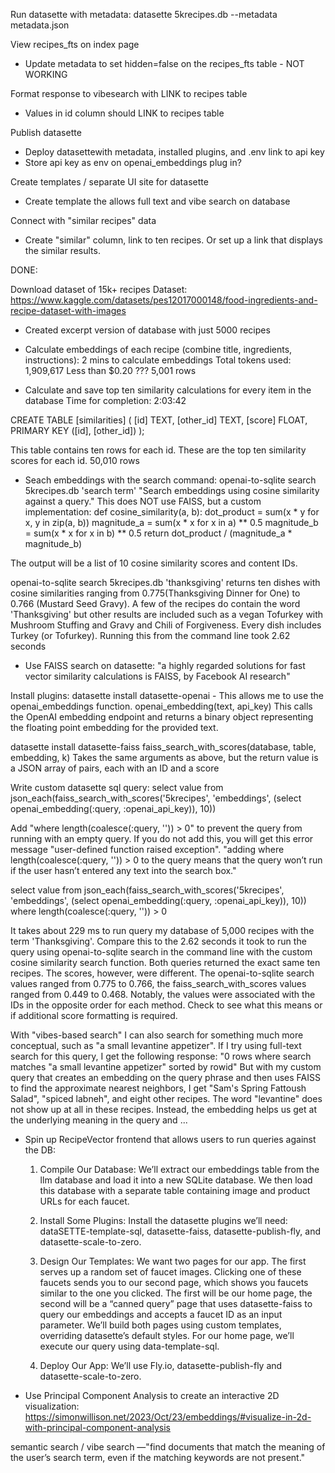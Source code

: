 Run datasette with metadata: datasette 5krecipes.db --metadata metadata.json

View recipes_fts on index page
- Update metadata to set hidden=false on the recipes_fts table - NOT WORKING

Format response to vibesearch with LINK to recipes table
- Values in id column should LINK to recipes table

Publish datasette
- Deploy datasettewith metadata, installed plugins, and .env link to api key
- Store api key as env on openai_embeddings plug in?

Create templates / separate UI site for datasette
- Create template the allows full text and vibe search on database

Connect with "similar recipes" data
- Create "similar" column, link to ten recipes. Or set up a link that displays the similar results.



DONE:

Download dataset of 15k+ recipes
Dataset:
https://www.kaggle.com/datasets/pes12017000148/food-ingredients-and-recipe-dataset-with-images
- Created excerpt version of database with just 5000 recipes


- Calculate embeddings of each recipe (combine title, ingredients, instructions): 
2 mins to calculate embeddings 
Total tokens used: 1,909,617
Less than $0.20 ???
5,001 rows

- Calculate and save top ten similarity calculations for every item in the database
Time for completion: 2:03:42 

CREATE TABLE [similarities] (
   [id] TEXT,
   [other_id] TEXT,
   [score] FLOAT,
   PRIMARY KEY ([id], [other_id])
);

This table contains ten rows for each id. These are the top ten similarity scores for each id.
50,010 rows


- Seach embeddings with the search command: openai-to-sqlite search 5krecipes.db 'search term'
"Search embeddings using cosine similarity against a query." This does NOT use FAISS, but a custom implementation:
def cosine_similarity(a, b):
    dot_product = sum(x * y for x, y in zip(a, b))
    magnitude_a = sum(x * x for x in a) ** 0.5
    magnitude_b = sum(x * x for x in b) ** 0.5
    return dot_product / (magnitude_a * magnitude_b)

The output will be a list of 10 cosine similarity scores and content IDs.

openai-to-sqlite search 5krecipes.db 'thanksgiving'
returns ten dishes with cosine similarities ranging from 0.775(Thanksgiving Dinner for One) to 0.766 (Mustard Seed Gravy). A few of the recipes do contain the word 'Thanksgiving' but other results are included such as a vegan Tofurkey with Mushroom Stuffing and Gravy and Chili of Forgiveness. Every dish includes Turkey (or Tofurkey).
Running this from the command line took 2.62 seconds

- Use FAISS search on datasette:
"a highly regarded solutions for fast vector similarity calculations is FAISS, by Facebook AI research"

Install plugins: 
datasette install datasette-openai
    - This allows me to use the openai_embeddings function.
    openai_embedding(text, api_key)
    This calls the OpenAI embedding endpoint and returns a binary object representing the floating point embedding for the provided text.

datasette install datasette-faiss
faiss_search_with_scores(database, table, embedding, k)
Takes the same arguments as above, but the return value is a JSON array of pairs, each with an ID and a score

Write custom datasette sql query:
select value from json_each(faiss_search_with_scores('5krecipes', 'embeddings', (select openai_embedding(:query, :openai_api_key)), 10))

Add "where length(coalesce(:query, '')) > 0" to prevent the query from running with an empty query. If you do not add this, you will get this error message "user-defined function raised exception". 
"adding where length(coalesce(:query, '')) > 0 to the query means that the query won’t run if the user hasn’t entered any text into the search box." 

select value from json_each(faiss_search_with_scores('5krecipes', 'embeddings', (select openai_embedding(:query, :openai_api_key)), 10)) where length(coalesce(:query, '')) > 0

It takes about 229 ms to run query my database of 5,000 recipes with the term 'Thanksgiving'. 
Compare this to the 2.62 seconds it took to run the query using openai-to-sqlite search in the command line with the custom cosine similarity search function.
Both queries returned the exact same ten recipes. The scores, however, were different. 
The openai-to-sqlite search values ranged from 0.775 to 0.766, the faiss_search_with_scores values ranged from 0.449 to 0.468. Notably, the values were associated with the IDs in the opposite order for each method. Check to see what this means or if additional score formatting is required. 

With "vibes-based search" I can also search for something much more conceptual, such as "a small levantine appetizer". If I try using full-text search for this query, I get the following response: "0 rows where search matches "a small levantine appetizer" sorted by rowid"
But with my custom query that creates an embedding on the query phrase and then uses FAISS to find the approximate nearest neighbors, I get "Sam's Spring Fattoush Salad", "spiced labneh", and eight other recipes. The word "levantine" does not show up at all in these recipes. Instead, the embedding helps us get at the underlying meaning in the query and ...





- Spin up RecipeVector frontend that allows users to run queries against the DB:



    1. Compile Our Database: We’ll extract our embeddings table from the llm database and load it into a new SQLite database. We then load this database with a separate table containing image and product URLs for each faucet.

    2. Install Some Plugins: Install the datasette plugins we’ll need: dataSETTE-template-sql, datasette-faiss, datasette-publish-fly, and datasette-scale-to-zero.
    
    3. Design Our Templates: We want two pages for our app. The first serves up a random set of faucet images. Clicking one of these faucets sends you to our second page, which shows you faucets similar to the one you clicked. The first will be our home page, the second will be a “canned query” page that uses datasette-faiss to query our embeddings and accepts a faucet ID as an input parameter. We’ll build both pages using custom templates, overriding datasette’s default styles. For our home page, we’ll execute our query using data-template-sql.

    4. Deploy Our App: We’ll use Fly.io, datasette-publish-fly and datasette-scale-to-zero.



- Use Principal Component Analysis to create an interactive 2D visualization: https://simonwillison.net/2023/Oct/23/embeddings/#visualize-in-2d-with-principal-component-analysis




semantic search / vibe search
—"find documents that match the meaning of the user’s search term, even if the matching keywords are not present."